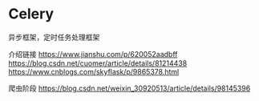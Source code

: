 # Celery
 异步框架，定时任务处理框架

 介绍链接
 https://www.jianshu.com/p/620052aadbff 
 https://blog.csdn.net/cuomer/article/details/81214438
 https://www.cnblogs.com/skyflask/p/9865378.html
 
 爬虫阶段
 https://blog.csdn.net/weixin_30920513/article/details/98145396
